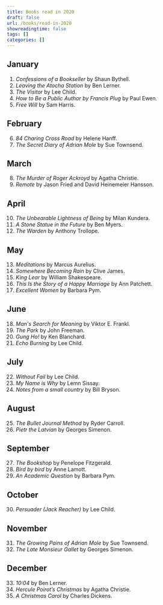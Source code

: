 ```yaml
---
title: Books read in 2020
draft: false
url: /books/read-in-2020
showreadingtime: false
tags: []
categories: []
---
```

## January

1. *Confessions of a Bookseller* by Shaun Bythell.
2. *Leaving the Atocha Station* by Ben Lerner.
3. *The Visitor* by Lee Child.
4. *How to Be a Public Author by Francis Plug* by Paul Ewen.
5. *Free Will* by Sam Harris.

## February

6. *84 Charing Cross Road* by Helene Hanff.
7. *The Secret Diary of Adrian Mole* by Sue Townsend.

## March

8. *The Murder of Roger Ackroyd* by Agatha Christie.
9. *Remote* by Jason Fried and David Heinemeier Hansson.

## April

10. *The Unbearable Lightness of Being* by Milan Kundera.
11. *A Stone Statue in the Future* by Ben Myers.
12. *The Warden* by Anthony Trollope.

## May

13. *Meditations* by Marcus Aurelius.
14. *Somewhere Becoming Rain* by Clive James.
15. *King Lear* by William Shakespeare.
16. *This Is the Story of a Happy Marriage* by Ann Patchett.
17. *Excellent Women* by Barbara Pym.

## June

18. *Man's Search for Meaning* by Viktor E. Frankl.
19. *The Park* by John Freeman.
20. *Gung Ho!* by Ken Blanchard.
21. *Echo Burning* by Lee Child.

## July

22. *Without Fail* by Lee Child.
23. *My Name is Why* by Lemn Sissay.
24. *Notes from a small country* by Bill Bryson.

## August

25. *The Bullet Journal Method* by Ryder Carroll.
26. *Pietr the Latvian* by Georges Simenon.

## September

27. *The Bookshop* by Penelope Fitzgerald.
28. *Bird by bird* by Anne Lamott.
29. *An Academic Question* by Barbara Pym.

## October

30. *Persuader (Jack Reacher)* by Lee Child.

## November

31. *The Growing Pains of Adrian Mole* by Sue Townsend.
32. *The Late Monsieur Gallet* by Georges Simenon.

## December

33. *10:04* by Ben Lerner.
34. *Hercule Poirot’s Christmas* by Agatha Christie.
35. *A Christmas Carol* by Charles Dickens.
